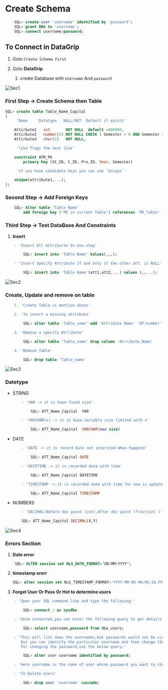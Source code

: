 # Create Schema

```sql
    SQL> create user 'username' identified by 'password';
    SQL> grant DBA to 'username';
    SQL> connect username/password;
```

## To Connect in DataGrip

1. Goto `Create Schema First`

2. Goto **DataGrip**

   1. create Database with `Username` And `password`

![Sec1](https://camo.githubusercontent.com/76109812f3127b0f86940373897b04ac8943cb3c0f057f90046444480f61bafd/68747470733a2f2f692e696d6775722e636f6d2f77617856496d762e706e67?utm_source=pocket_mylist)

### First Step -> Create Schema then Table

```sql
SQL> create table Table_Name_Capital
(
     'Name     Datatype   NULL/NOT  Default if exists'

    Attirbute1   int       NOT NULL  default =000000,
    Attirbute2   number(1) NOT NULL CHECK ( Semester > 0 AND Semester < 4 ),
    Attirbute3   char(2)   NOT NULL,

     'like flags the next line'

    constraint ATM_PK
        primary key (St_ID, C_ID, Pro_ID, Year, Semester)

     'if you have candidate keys you can use `Unique`'

    unique(attribute1,...);
);
```

### Second Step -> Add Foreign Keys

```sql
    SQL> Alter table 'Table Name'
        add foreign key ('PK in current Table') references 'PK_Table' ('PK_Name');
```

### Third Step -> Test DataBase And Constraints

1. **Insert**

```sql
    - 'Insert All Attriburte In one step'

        SQL> insert into 'Table Name' Values(,,,);

    - 'Insert Spacify Attribute if and only if the other att. is NULL'

        SQL> insert into 'Table Name'(att1,att2,...) values (,,...);
```

![Sec2](https://camo.githubusercontent.com/76109812f3127b0f86940373897b04ac8943cb3c0f057f90046444480f61bafd/68747470733a2f2f692e696d6775722e636f6d2f77617856496d762e706e67?utm_source=pocket_mylist)

### Create, Update and remove on table

```sql
    1. 'Create Table is mention above'

    2. 'To insert a missing attribute'

        SQL> alter table 'Table_name' add 'Attribute Name' 'DT:number'

    3. 'Remove a specify Atrribute'

        SQL> alter table 'Table_name' drop column 'Atrribute_Name'

    4. 'Remove Table'

        SQL> drop table 'Table_name'
```

![Sec3](https://camo.githubusercontent.com/76109812f3127b0f86940373897b04ac8943cb3c0f057f90046444480f61bafd/68747470733a2f2f692e696d6775722e636f6d2f77617856496d762e706e67?utm_source=pocket_mylist)

### Datetype

- STRING

  ```sql
      - 'VAR -> it is have fixed size'

          SQL> ATT_Name_Capital  VAR

      - 'VARCHAR(x) -> it is have variable size limited with x'

          SQL> ATT_Name_Capital  VARCHAR(max size)
  ```

- DATE

  ```SQL
      - 'DATE -> it is record Date not intersted When happend'

          SQL> ATT_Name_Capital DATE

      - 'DATETIME -> it is recorded date with time'

          SQL> ATT_Name_Capital DATETIME

      - 'TIMESTAMP -> it is recorded date with time for now is update or added'

          SQL> ATT_Name_Capital TIMESTAMP
  ```

- NUMBERS

  ```SQL
      - 'DECIMAL(Before dec point (int),After dec point (fraction) )'

      SQL> ATT_Name_Capital DECIMAL(X,Y)
  ```

![Sec4](https://camo.githubusercontent.com/76109812f3127b0f86940373897b04ac8943cb3c0f057f90046444480f61bafd/68747470733a2f2f692e696d6775722e636f6d2f77617856496d762e706e67?utm_source=pocket_mylist)

### Errors Section

1. **Date error**

   ```sql
    SQL> ALTER session set NLS_DATE_FORMAT=’DD/MM/YYYY’;
   ```

2. **timestamp erorr**

   ```sql
   SQL> alter session set NLS_TIMESTAMP_FORMAT='YYYY-MM-DD HH:MI:SS.FF';
   ```

3. **Forget User Or Pass Or Hot to determine users**

```sql
    - 'Open your SQL command line and type the following:'

        SQL> connect / as sysdba

    - 'Once connected,you can enter the following query to get details of username and password:'

        SQL> select username,password from dba_users;

    - 'This will list down the usernames,but passwords would not be visible.
       But you can identify the particular username and then change the password for that user.
       For changing the password,use the below query:'

        SQL> alter user username identified by password;

    - 'Here username is the name of user whose password you want to change and password is the new password.'

    - 'To Delete Users'

        SQL> drop user 'username' cascade;
```
